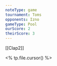 ```yaml
---
noteType: game
tournament: Toms
opponents: Izno
gameType: Pool
ourScore: 2
theirScore: 3
---
```


[[Clap2]]







<% tp.file.cursor() %>

